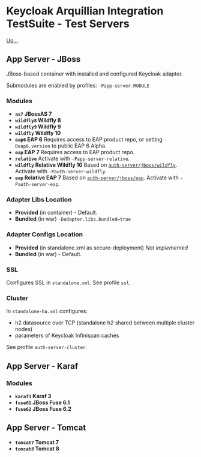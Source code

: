 # Keycloak Arquillian Integration TestSuite - Test Servers

[Up...](../README.md)

## App Server - JBoss

JBoss-based container with installed and configured Keycloak adapter.

Submodules are enabled by profiles: `-Papp-server-MODULE`

### Modules

* __`as7` JBossAS 7__
* __`wildfly8` Wildfly 8__
* __`wildfly9` Wildfly 9__
* __`wildfly` Wildfly 10__
* __`eap6` EAP 6__ Requires access to EAP product repo, or setting `-Deap6.version` to public EAP 6 Alpha.
* __`eap` EAP 7__ Requires access to EAP product repo.
* __`relative`__ Activate with `-Papp-server-relative`.
 * __`wildfly` Relative Wildfly 10__ Based on [`auth-server/jboss/wildfly`](../auth-server/README.md). Activate with `-Pauth-server-wildfly`.
 * __`eap` Relative EAP 7__ Based on [`auth-server/jboss/eap`](../auth-server/README.md). Activate with `-Pauth-server-eap`.

### Adapter Libs Location

* __Provided__ (in container) - Default.
* __Bundled__ (in war) `-Dadapter.libs.bundled=true`

### Adapter Configs Location

* __Provided__ (in standalone.xml as secure-deployment) _Not implemented_
* __Bundled__ (in war) - Default.

### SSL

Configures SSL in `standalone.xml`. See profile `ssl`.

### Cluster

In `standalone-ha.xml` configures:
- h2 datasource over TCP (standalone h2 shared between multiple cluster nodes)
- parameters of Keycloak Infinispan caches

See profile `auth-server-cluster`.


## App Server - Karaf
### Modules
* __`karaf3` Karaf 3__
* __`fuse61` JBoss Fuse 6.1__
* __`fuse62` JBoss Fuse 6.2__

## App Server - Tomcat
* __`tomcat7` Tomcat 7__
* __`tomcat8` Tomcat 8__
